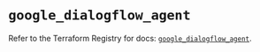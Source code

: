 # `google_dialogflow_agent`

Refer to the Terraform Registry for docs: [`google_dialogflow_agent`](https://registry.terraform.io/providers/hashicorp/google-beta/6.27.0/docs/resources/google_dialogflow_agent).
